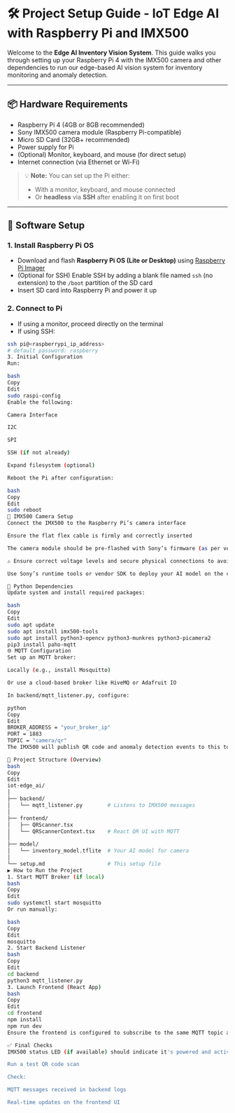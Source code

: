 # 🛠️ Project Setup Guide - IoT Edge AI with Raspberry Pi and IMX500

Welcome to the **Edge AI Inventory Vision System**. This guide walks you through setting up your Raspberry Pi 4 with the IMX500 camera and other dependencies to run our edge-based AI vision system for inventory monitoring and anomaly detection.

---

## 📦 Hardware Requirements

- Raspberry Pi 4 (4GB or 8GB recommended)
- Sony IMX500 camera module (Raspberry Pi-compatible)
- Micro SD Card (32GB+ recommended)
- Power supply for Pi
- (Optional) Monitor, keyboard, and mouse (for direct setup)
- Internet connection (via Ethernet or Wi-Fi)

> 💡 **Note:** You can set up the Pi either:
> - With a monitor, keyboard, and mouse connected  
> - Or **headless** via **SSH** after enabling it on first boot

---

## 🔧 Software Setup

### 1. Install Raspberry Pi OS

- Download and flash **Raspberry Pi OS (Lite or Desktop)** using [Raspberry Pi Imager](https://www.raspberrypi.com/software/)
- (Optional for SSH) Enable SSH by adding a blank file named `ssh` (no extension) to the `/boot` partition of the SD card
- Insert SD card into Raspberry Pi and power it up

### 2. Connect to Pi

- If using a monitor, proceed directly on the terminal
- If using SSH:

```bash
ssh pi@<raspberrypi_ip_address>
# default password: raspberry
3. Initial Configuration
Run:

bash
Copy
Edit
sudo raspi-config
Enable the following:

Camera Interface

I2C

SPI

SSH (if not already)

Expand filesystem (optional)

Reboot the Pi after configuration:

bash
Copy
Edit
sudo reboot
📸 IMX500 Camera Setup
Connect the IMX500 to the Raspberry Pi’s camera interface

Ensure the flat flex cable is firmly and correctly inserted

The camera module should be pre-flashed with Sony’s firmware (as per vendor instructions)

⚠️ Ensure correct voltage levels and secure physical connections to avoid hardware damage

Use Sony’s runtime tools or vendor SDK to deploy your AI model on the camera.

🐍 Python Dependencies
Update system and install required packages:

bash
Copy
Edit
sudo apt update
sudo apt install imx500-tools 
sudo apt install python3-opencv python3-munkres python3-picamera2
pip3 install paho-mqtt
🌐 MQTT Configuration
Set up an MQTT broker:

Locally (e.g., install Mosquitto)

Or use a cloud-based broker like HiveMQ or Adafruit IO

In backend/mqtt_listener.py, configure:

python
Copy
Edit
BROKER_ADDRESS = "your_broker_ip"
PORT = 1883
TOPIC = "camera/qr"
The IMX500 will publish QR code and anomaly detection events to this topic.

📂 Project Structure (Overview)
bash
Copy
Edit
iot-edge_ai/
│
├── backend/
│   └── mqtt_listener.py        # Listens to IMX500 messages
│
├── frontend/
│   ├── QRScanner.tsx
│   └── QRScannerContext.tsx    # React QR UI with MQTT
│
├── model/
│   └── inventory_model.tflite  # Your AI model for camera
│
└── setup.md                    # This setup file
▶️ How to Run the Project
1. Start MQTT Broker (if local)
bash
Copy
Edit
sudo systemctl start mosquitto
Or run manually:

bash
Copy
Edit
mosquitto
2. Start Backend Listener
bash
Copy
Edit
cd backend
python3 mqtt_listener.py
3. Launch Frontend (React App)
bash
Copy
Edit
cd frontend
npm install
npm run dev
Ensure the frontend is configured to subscribe to the same MQTT topic and broker address.

✅ Final Checks
IMX500 status LED (if available) should indicate it's powered and active

Run a test QR code scan

Check:

MQTT messages received in backend logs

Real-time updates on the frontend UI
